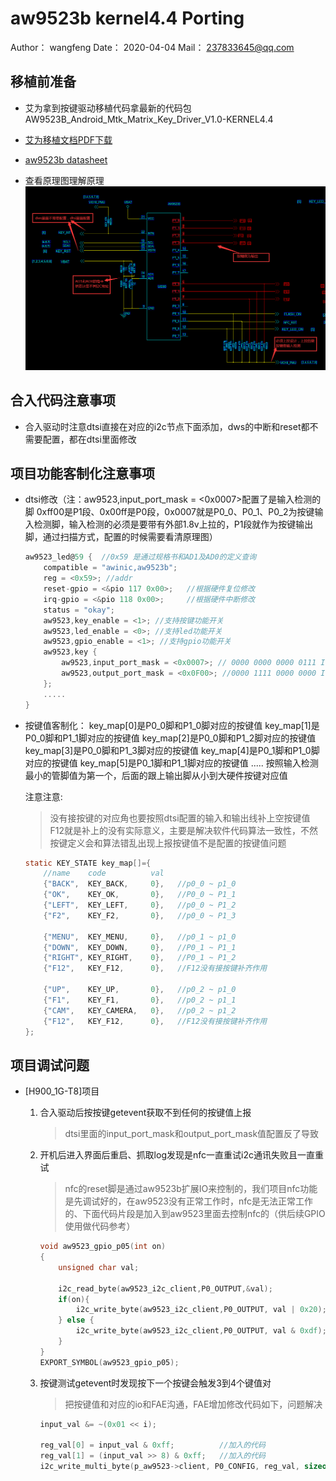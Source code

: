 
# aw9523b kernel4.4 Porting

Author：  wangfeng
Date：    2020-04-04
Mail：    <237833645@qq.com>

## 移植前准备

- 艾为拿到按键驱动移植代码拿最新的代码包
  AW9523B_Android_Mtk_Matrix_Key_Driver_V1.0-KERNEL4.4

- [艾为移植文档PDF下载](AW9523B_Android_Mtk_Matrix_Key_Driver_V1.0-KERNEL4.4/Document/AW9523B_Matrix_Key_Driver_Porting.pdf)

- [aw9523b datasheet](AW9523B.PDF)

- 查看原理图理解原理
  ![原理图截图](./原理图截图.bmp)

## 合入代码注意事项

- 合入驱动时注意dtsi直接在对应的i2c节点下面添加，dws的中断和reset都不需要配置，都在dtsi里面修改

## 项目功能客制化注意事项

- dtsi修改（注：aw9523,input_port_mask = <0x0007>配置了是输入检测的脚 0xff00是P1段、0x00ff是P0段，0x0007就是P0_0、P0_1、P0_2为按键输入检测脚，输入检测的必须是要带有外部1.8v上拉的，P1段就作为按键输出脚，通过扫描方式，配置的时候需要看清原理图）

    ```c
    aw9523_led@59 {  //0x59 是通过规格书和AD1及AD0的定义查询
        compatible = "awinic,aw9523b";
        reg = <0x59>; //addr
        reset-gpio = <&pio 117 0x00>;   //根据硬件复位修改
        irq-gpio = <&pio 118 0x00>;     //根据硬件中断修改
        status = "okay";
        aw9523,key_enable = <1>; //支持按键功能开关
        aw9523,led_enable = <0>; //支持led功能开关
        aw9523,gpio_enable = <1>; //支持gpio功能开关
        aw9523,key {
            aw9523,input_port_mask = <0x0007>; // 0000 0000 0000 0111 Identifies the pin port for the output here: P0_0-P0_2
            aw9523,output_port_mask = <0x0F00>; //0000 1111 0000 0000 Identifies the pin port for the input. here: P1_0-P1_3
        };
        .....
    }
    ```

- 按键值客制化：
  key_map[0]是P0_0脚和P1_0脚对应的按键值
  key_map[1]是P0_0脚和P1_1脚对应的按键值
  key_map[2]是P0_0脚和P1_2脚对应的按键值
  key_map[3]是P0_0脚和P1_3脚对应的按键值
  key_map[4]是P0_1脚和P1_0脚对应的按键值
  key_map[5]是P0_1脚和P1_1脚对应的按键值
  .....
  按照输入检测最小的管脚值为第一个，后面的跟上输出脚从小到大硬件按键对应值

  注意注意:
  >没有接按键的对应角也要按照dtsi配置的输入和输出线补上空按键值
  F12就是补上的没有实际意义，主要是解决软件代码算法一致性，不然按键定义会和算法错乱出现上报按键值不是配置的按键值问题

    ```c
    static KEY_STATE key_map[]={
        //name    code          val
        {"BACK",  KEY_BACK,     0},   //p0_0 ~ p1_0
        {"OK",    KEY_OK,       0},   //P0_0 ~ P1_1
        {"LEFT",  KEY_LEFT,     0},   //p0_0 ~ P1_2
        {"F2",    KEY_F2,       0},   //p0_0 ~ P1_3

        {"MENU",  KEY_MENU,     0},   //p0_1 ~ p1_0
        {"DOWN",  KEY_DOWN,     0},   //P0_1 ~ P1_1
        {"RIGHT", KEY_RIGHT,    0},   //P0_1 ~ P1_2
        {"F12",   KEY_F12,      0},   //F12没有接按键补齐作用

        {"UP",    KEY_UP,       0},   //p0_2 ~ p1_0
        {"F1",    KEY_F1,       0},   //p0_2 ~ p1_1
        {"CAM",   KEY_CAMERA,   0},   //p0_2 ~ p1_2
        {"F12",   KEY_F12,      0},   //F12没有接按键补齐作用
    };
    ```

## 项目调试问题

- [H900_1G-T8]项目

  1. 合入驱动后按按键getevent获取不到任何的按键值上报
      >dtsi里面的input_port_mask和output_port_mask值配置反了导致

  2. 开机后进入界面后重启、抓取log发现是nfc一直重试i2c通讯失败且一直重试
      >nfc的reset脚是通过aw9523b扩展IO来控制的，我们项目nfc功能是先调试好的，在aw9523没有正常工作时，nfc是无法正常工作的、下面代码片段是加入到aw9523里面去控制nfc的（供后续GPIO使用做代码参考）

      ```c
      void aw9523_gpio_p05(int on)
      {
          unsigned char val;

          i2c_read_byte(aw9523_i2c_client,P0_OUTPUT,&val);
          if(on){
              i2c_write_byte(aw9523_i2c_client,P0_OUTPUT, val | 0x20);
          } else {
              i2c_write_byte(aw9523_i2c_client,P0_OUTPUT, val & 0xdf);
          }
      }
      EXPORT_SYMBOL(aw9523_gpio_p05);  
      ```

  3. 按键测试getevent时发现按下一个按键会触发3到4个键值对
      >把按键值和对应的io和FAE沟通，FAE增加修改代码如下，问题解决

      ```c
      input_val &= ~(0x01 << i);

      reg_val[0] = input_val & 0xff;          //加入的代码
      reg_val[1] = (input_val >> 8) & 0xff;   //加入的代码
      i2c_write_multi_byte(p_aw9523->client, P0_CONFIG, reg_val, sizeof(reg_val)/sizeof(reg_val[0]));
      ```
